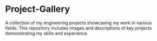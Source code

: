 # Project-Gallery
A collection of my engineering projects showcasing my work in various fields. This repository includes images and descriptions of key projects demonstrating my skills and experience.
